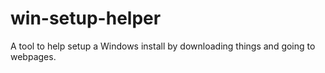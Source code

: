 # win-setup-helper
A tool to help setup a Windows install by downloading things and going to webpages.
